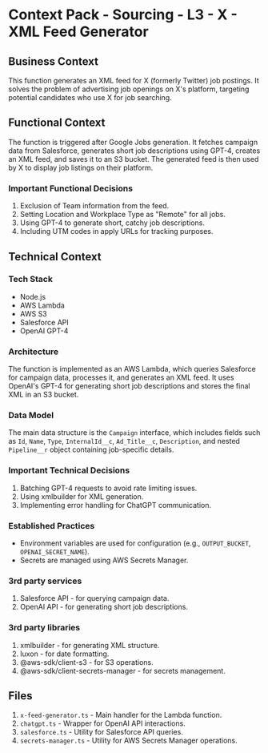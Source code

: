 # Context Pack - Sourcing - L3 - X - XML Feed Generator

## Business Context

This function generates an XML feed for X (formerly Twitter) job postings. It solves the problem of advertising job openings on X's platform, targeting potential candidates who use X for job searching.

## Functional Context

The function is triggered after Google Jobs generation. It fetches campaign data from Salesforce, generates short job descriptions using GPT-4, creates an XML feed, and saves it to an S3 bucket. The generated feed is then used by X to display job listings on their platform.

### Important Functional Decisions

1. Exclusion of Team information from the feed.
2. Setting Location and Workplace Type as "Remote" for all jobs.
3. Using GPT-4 to generate short, catchy job descriptions.
4. Including UTM codes in apply URLs for tracking purposes.

## Technical Context

### Tech Stack

- Node.js
- AWS Lambda
- AWS S3
- Salesforce API
- OpenAI GPT-4

### Architecture

The function is implemented as an AWS Lambda, which queries Salesforce for campaign data, processes it, and generates an XML feed. It uses OpenAI's GPT-4 for generating short job descriptions and stores the final XML in an S3 bucket.

### Data Model

The main data structure is the `Campaign` interface, which includes fields such as `Id`, `Name`, `Type`, `InternalId__c`, `Ad_Title__c`, `Description`, and nested `Pipeline__r` object containing job-specific details.

### Important Technical Decisions

1. Batching GPT-4 requests to avoid rate limiting issues.
2. Using xmlbuilder for XML generation.
3. Implementing error handling for ChatGPT communication.

### Established Practices

- Environment variables are used for configuration (e.g., `OUTPUT_BUCKET`, `OPENAI_SECRET_NAME`).
- Secrets are managed using AWS Secrets Manager.

### 3rd party services

1. Salesforce API - for querying campaign data.
2. OpenAI API - for generating short job descriptions.

### 3rd party libraries

1. xmlbuilder - for generating XML structure.
2. luxon - for date formatting.
3. @aws-sdk/client-s3 - for S3 operations.
4. @aws-sdk/client-secrets-manager - for secrets management.

## Files

1. `x-feed-generator.ts` - Main handler for the Lambda function.
2. `chatgpt.ts` - Wrapper for OpenAI API interactions.
3. `salesforce.ts` - Utility for Salesforce API queries.
4. `secrets-manager.ts` - Utility for AWS Secrets Manager operations.
